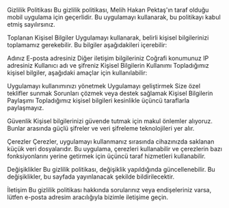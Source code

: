 Gizlilik Politikası
Bu gizlilik politikası, Melih Hakan Pektaş'ın taraf olduğu mobil uygulama için geçerlidir. Bu uygulamayı kullanarak, bu politikayı kabul etmiş sayılırsınız.

Toplanan Kişisel Bilgiler
Uygulamayı kullanarak, belirli kişisel bilgilerinizi toplamamız gerekebilir. Bu bilgiler aşağıdakileri içerebilir:

Adınız
E-posta adresiniz
Diğer iletişim bilgileriniz
Coğrafi konumunuz
IP adresiniz
Kullanıcı adı ve şifreniz
Kişisel Bilgilerin Kullanımı
Topladığımız kişisel bilgiler, aşağıdaki amaçlar için kullanılabilir:

Uygulamayı kullanımınızı yönetmek
Uygulamayı geliştirmek
Size özel teklifler sunmak
Sorunları çözmek veya destek sağlamak
Kişisel Bilgilerin Paylaşımı
Topladığımız kişisel bilgileri kesinlikle üçüncü taraflarla paylaşmayız.

Güvenlik
Kişisel bilgilerinizi güvende tutmak için makul önlemler alıyoruz. Bunlar arasında güçlü şifreler ve veri şifreleme teknolojileri yer alır.

Çerezler
Çerezler, uygulamayı kullanmanız sırasında cihazınızda saklanan küçük veri dosyalarıdır. Bu uygulama, çerezleri kullanabilir ve çerezlerin bazı fonksiyonlarını yerine getirmek için üçüncü taraf hizmetleri kullanabilir.

Değişiklikler
Bu gizlilik politikası, değişiklik yapıldığında güncellenebilir. Bu değişiklikler, bu sayfada yayınlanacak şekilde bildirilecektir.

İletişim
Bu gizlilik politikası hakkında sorularınız veya endişeleriniz varsa, lütfen e-posta adresim aracılığıyla bizimle iletişime geçin.
